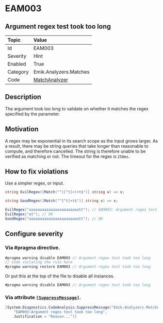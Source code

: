 # EAM003

## Argument regex test took too long

| Topic    | Value                                                                                               |
|:---------|:----------------------------------------------------------------------------------------------------|
| Id       | EAM003                                                                                              |
| Severity | Hint                                                                                                |
| Enabled  | True                                                                                                |
| Category | Emik.Analyzers.Matches                                                                              |
| Code     | [MatchAnalyzer](https://github.com/Emik03/Emik.Analyzers.Matches/blob/main/Source/MatchAnalyzer.cs) |

## Description

The argument took too long to validate on whether it matches the regex specified by the parameter.

## Motivation

A regex may be exponential in its search scope as the input grows larger. As a result, there may be string queries that take longer than reasonable to compute, and therefore cancelled. The string is therefore unable to be verified as matching or not. The timeout for the regex is `250ms`.

## How to fix violations

Use a simpler regex, or input.

```csharp
string EvilRegex([Match("^([^t]+)+t$")] string x) => x;

string GoodRegex([Match("^[^t]+t$")] string x) => x;

EvilRegex("aaaaaaaaaaaaaaaaaaaaaaatt"); // EAM003: Argument regex test took too long
EvilRegex("at"); // OK
GoodRegex("aaaaaaaaaaaaaaaaaaaaaaatt"); // OK
```

## Configure severity

### Via #pragma directive.

```csharp
#pragma warning disable EAM003 // Argument regex test took too long
// Code violating the rule here
#pragma warning restore EAM003 // Argument regex test took too long
```

Or put this at the top of the file to disable all instances.

```csharp
#pragma warning disable EAM003 // Argument regex test took too long
```

### Via attribute [`[SuppressMessage]`](https://learn.microsoft.com/en-us/dotnet/api/system.diagnostics.codeanalysis.suppressmessageattribute?view=net-7.0).

```csharp
[System.Diagnostics.CodeAnalysis.SuppressMessage("Emik.Analyzers.Matches", 
    "EAM003:Argument regex test took too long", 
    Justification = "Reason...")]
```
